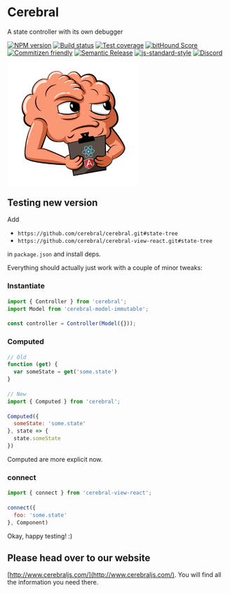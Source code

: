 # Cerebral
A state controller with its own debugger

[![NPM version][npm-image]][npm-url]
[![Build status][travis-image]][travis-url]
[![Test coverage][coveralls-image]][coveralls-url]
[![bitHound Score][bithound-image]][bithound-url]
[![Commitizen friendly][commitizen-image]][commitizen-url]
[![Semantic Release][semantic-release-image]][semantic-release-url]
[![js-standard-style][standard-image]][standard-url]
[![Discord][discord-image]][discord-url]


<img src="images/logo.png" width="300" align="center">

## Testing new version

Add

- `https://github.com/cerebral/cerebral.git#state-tree`
- `https://github.com/cerebral/cerebral-view-react.git#state-tree`

in `package.json` and install deps.

Everything should actually just work with a couple of minor tweaks:

### Instantiate
```js
import { Controller } from 'cerebral';
import Model from 'cerebral-model-immutable';

const controller = Controller(Model({}));
```

### Computed
```js
// Old
function (get) {
  var someState = get('some.state')
}

// New
import { Computed } from 'cerebral';

Computed({
  someState: 'some.state'
}, state => {
  state.someState
})
```

Computed are more explicit now.

### connect

```js
import { connect } from 'cerebral-view-react';

connect({
  foo: 'some.state'
}, Component)
```

Okay, happy testing! :)

## Please head over to our website
[http://www.cerebraljs.com/](http://www.cerebraljs.com/). You will find all the information you need there.

[npm-image]: https://img.shields.io/npm/v/cerebral.svg?style=flat
[npm-url]: https://npmjs.org/package/cerebral
[travis-image]: https://img.shields.io/travis/cerebral/cerebral.svg?style=flat
[travis-url]: https://travis-ci.org/cerebral/cerebral
[coveralls-image]: https://img.shields.io/coveralls/cerebral/cerebral.svg?style=flat
[coveralls-url]: https://coveralls.io/r/cerebral/cerebral?branch=master
[bithound-image]: https://www.bithound.io/github/cerebral/cerebral/badges/score.svg
[bithound-url]: https://www.bithound.io/github/cerebral/cerebral
[commitizen-image]: https://img.shields.io/badge/commitizen-friendly-brightgreen.svg
[commitizen-url]: http://commitizen.github.io/cz-cli/
[semantic-release-image]: https://img.shields.io/badge/%20%20%F0%9F%93%A6%F0%9F%9A%80-semantic--release-e10079.svg?style=flat-square
[semantic-release-url]: https://github.com/semantic-release/semantic-release
[standard-image]: https://img.shields.io/badge/code%20style-standard-brightgreen.svg
[standard-url]: http://standardjs.com/
[discord-image]: https://img.shields.io/badge/discord-join%20chat-blue.svg
[discord-url]: https://discord.gg/0kIweV4bd2bwwsvH
